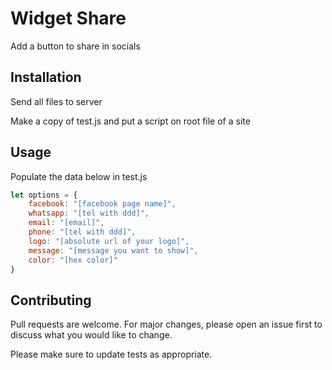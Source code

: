 # Widget Share

Add a button to share in socials

## Installation

Send all files to server

Make a copy of test.js and put a script on root file of a site

## Usage

Populate the data below in test.js

```javascript
let options = {
    facebook: "[facebook page name]",
    whatsapp: "[tel with ddd]",
    email: "[email]",
    phone: "[tel with ddd]",
    logo: "[absolute url of your logo]",
    message: "[message you want to show]",
    color: "[hex color]"
}
```

## Contributing
Pull requests are welcome. For major changes, please open an issue first to discuss what you would like to change.

Please make sure to update tests as appropriate.